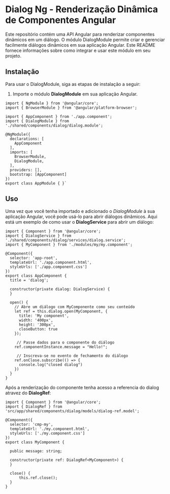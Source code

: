# Dialog Ng - Renderização Dinâmica de Componentes Angular

Este repositório contém uma API Angular para renderizar componentes dinâmicos em um diálogo. O módulo DialogModule permite criar e gerenciar facilmente diálogos dinâmicos em sua aplicação Angular. Este README fornece informações sobre como integrar e usar este módulo em seu projeto.

## Instalação

Para usar o DialogModule, siga as etapas de instalação a seguir:

1. Importe o módulo **DialogModule** em sua aplicação Angular.

```
import { NgModule } from '@angular/core';
import { BrowserModule } from '@angular/platform-browser';

import { AppComponent } from './app.component';
import { DialogModule } from './shared/components/dialog/dialog.module';

@NgModule({
  declarations: [
    AppComponent
  ],
  imports: [
    BrowserModule,
    DialogModule,
  ],
  providers: [],
  bootstrap: [AppComponent]
})
export class AppModule { }`
```

## Uso
Uma vez que você tenha importado e adicionado o *DialogModule* à sua aplicação Angular, você pode usá-lo para abrir diálogos dinâmicos. Aqui está um exemplo de como usar o **DialogService** para abrir um diálogo:

```
import { Component } from '@angular/core';
import { DialogService } from './shared/components/dialog/services/dialog.service';
import { MyComponent } from './modules/my/my.component';

@Component({
  selector: 'app-root',
  templateUrl: './app.component.html',
  styleUrls: ['./app.component.css']
})
export class AppComponent {
  title = 'dialog';

  constructor(private dialog: DialogService) {
  }

  open() {
    // Abre um diálogo com MyComponente como seu conteúdo
    let ref = this.dialog.open(MyComponent, {
      title: 'My component',
      width: '400px',
      height: '300px',
      closeButton: true
    });

     // Passe dados para o componente do diálogo
    ref.componentInstance.message = "Hello!";

     // Inscreva-se no evento de fechamento do diálogo
    ref.onClose.subscribe(() => {
      console.log("closed dialog")
    })
  }
}
```

Após a renderização do componente tenha acesso a referencia do dialog atravez do **DialogRef**:

```
import { Component } from '@angular/core';
import { DialogRef } from 'src/app/shared/components/dialog/models/dialog-ref.model';

@Component({
  selector: 'cmp-my',
  templateUrl: './my.component.html',
  styleUrls: ['./my.component.css']
})
export class MyComponent {

  public message: string;

  constructor(private ref: DialogRef<MyComponent>) {
  }

  close() {
      this.ref.close();
  }
}
```

